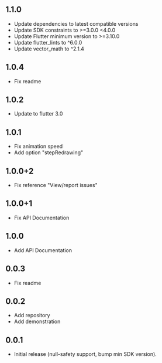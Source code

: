 ## 1.1.0

- Update dependencies to latest compatible versions
- Update SDK constraints to >=3.0.0 <4.0.0
- Update Flutter minimum version to >=3.10.0
- Update flutter_lints to ^6.0.0
- Update vector_math to ^2.1.4

## 1.0.4

- Fix readme
## 1.0.2

- Update to flutter 3.0
## 1.0.1

- Fix animation speed
- Add option "stepRedrawing"
## 1.0.0+2

- Fix reference "View/report issues"
## 1.0.0+1

- Fix API Documentation

## 1.0.0

- Add API Documentation
## 0.0.3

- Fix readme
## 0.0.2

- Add repository
- Add demonstration
## 0.0.1

- Initial release (null-safety support, bump min SDK version).
